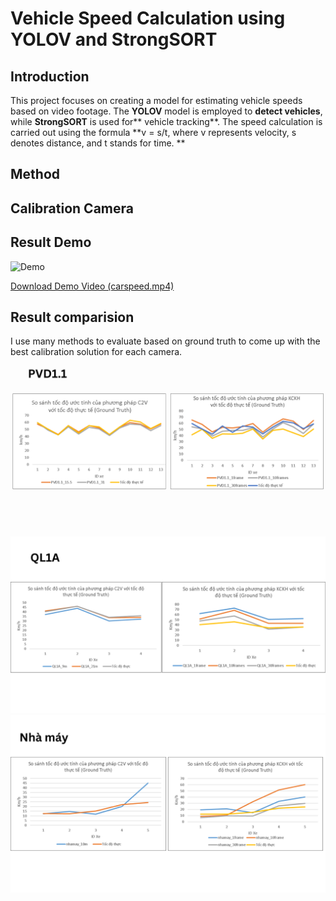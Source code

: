 # Vehicle Speed Calculation using YOLOV and StrongSORT

## Introduction
This project focuses on creating a model for estimating vehicle speeds based on video footage. The **YOLOV** model is employed to **detect vehicles**, while **StrongSORT** is used for** vehicle tracking**. The speed calculation is carried out using the formula **v = s/t, where v represents velocity, s denotes distance, and t stands for time.
**


## Method



## Calibration Camera

## Result Demo

![Demo](carspeed_demo.gif)

[Download Demo Video (carspeed.mp4)](carspeed.mp4)

## Result comparision
I use many methods to evaluate based on ground truth to come up with the best calibration solution for each camera.
![Sample Image 1](1.png)
![Sample Image 2](2.png)
![Sample Image 3](3.png)

